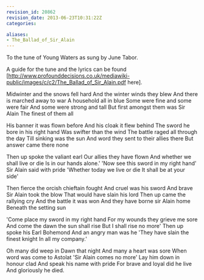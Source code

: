```yaml
---
revision_id: 20862
revision_date: 2013-06-23T10:31:22Z
categories:

aliases:
- The_Ballad_of_Sir_Alain
---
```


To the tune of Young Waters as sung by June Tabor. 

A guide for the tune and the lyrics can be found [http://www.profounddecisions.co.uk/mediawiki-public/images/c/c2/The_Ballad_of_Sir_Alain.pdf here]. 

 

Midwinter and the snows fell hard
And the winter winds they blew
And there is marched away to war
A household all in blue
Some were fine and some were fair 
And some were strong  and tall
But first amongst them was Sir Alain
The finest of them all

His banner it was flown before
And his cloak it flew behind
The sword he bore in his right hand
Was swifter than the wind
The battle raged all through the day
Till sinking was the sun
And word they sent to their allies there
But answer came there none

Then up spoke the valiant earl
Our allies they have flown
And whether we shall live or die
Is in our hands alone.'
'Now see this sword in my right hand'
Sir Alain said with pride
'Whether today we live or die 
It shall be at your side'

Then fierce the orcish chieftain fought
And cruel was his sword 
And brave Sir Alain took the blow
That would have slain  his lord
Then up came the rallying cry
And the battle it was won
And they have borne sir Alain home
Beneath the setting sun

'Come place my sword in my right hand
For my wounds they grieve me sore
And come the dawn the sun shall rise
But I shall rise no more'
Then up spoke his Earl Bohemond
And an angry man was he
'They have slain the finest knight 
In all my company.'

Oh many did  weep in Dawn that night
And many a heart was sore
When word was come to Astolat
'Sir Alain comes no more'
Lay him down in honour clad
And speak his name with  pride 
For brave and loyal did he live
And gloriously he died.
